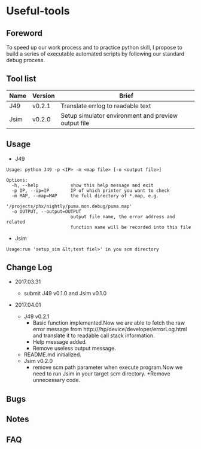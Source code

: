# Useful-tools
## Foreword
To speed up our work process and to practice python skill, I propose to build a series of executable automated scripts by following our standard debug process.

## Tool list
Name|Version|Brief
-|-|-
J49|v0.2.1|Translate errlog to readable text
Jsim|v0.2.0|Setup simulator environment and preview output file

## Usage
* J49
```
Usage: python J49 -p <IP> -m <map file> [-o <output file>]

Options:
  -h, --help            show this help message and exit
  -p IP, --ip=IP        IP of which printer you want to check
  -m MAP, --map=MAP     the full directory of *.map, e.g.
                        '/projects/phx/nightly/puma.mon.debug/puma.map'
  -o OUTPUT, --output=OUTPUT
                        output file name, the error address and related
                        function name will be recorded into this file
```
* Jsim
```
Usage:run 'setup_sim &lt;test fiel>' in you scm directory
```
## Change Log
* 2017.03.31
	* submit J49 v0.1.0 and Jsim v0.1.0

* 2017.04.01
	* J49 v0.2.1
    	* Basic function implemented.Now we are able to fetch the raw error message from http://<IP>/hp/device/developer/errorLog.html and translate it to readable call stack information.
    	* Help message added.
		* Remove useless output message.
	* README.md initialized.
	* Jsim v0.2.0
		* remove scm path parameter when execute program.Now we need to run Jsim in your target scm directory.
		*Remove unnecessary code.


## Bugs
## Notes
## FAQ
